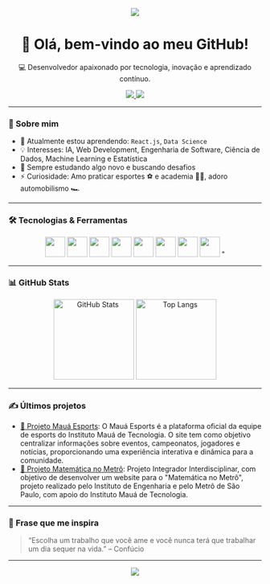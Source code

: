 <!-- Banner opcional -->
<p align="center">
  <img src="https://capsule-render.vercel.app/api?type=waving&color=0d1117&height=200&section=header&text=Olá,%20eu%20sou%20Gustavo%20Seripierri!&fontColor=ffffff&fontSize=40&fontAlignY=35" />
</p>

<!-- Saudações -->
<h1 align="center">👋 Olá, bem-vindo ao meu GitHub!</h1>
<p align="center">💻 Desenvolvedor apaixonado por tecnologia, inovação e aprendizado contínuo.</p>

<!-- Contatos e redes -->
<p align="center">
  <a href="https://www.linkedin.com/in/gustavo-seripierri-da-conceição/" target="_blank">
    <img src="https://img.shields.io/badge/-LinkedIn-%230077B5?style=for-the-badge&logo=linkedin&logoColor=white" />
  </a>
  <a href="mailto:gustavoseripierri@gmail.com">
    <img src="https://img.shields.io/badge/-Email-%23333?style=for-the-badge&logo=gmail&logoColor=white" />
  </a>
</p>

---

### 🚀 Sobre mim

- 🌱 Atualmente estou aprendendo: `React.js`, `Data Science`
- 💡 Interesses: IA, Web Development, Engenharia de Software, Ciência de Dados, Machine Learning e Estatística
- 📘 Sempre estudando algo novo e buscando desafios
- ⚡ Curiosidade: Amo praticar esportes ⚽ e academia 🏋️‍♀️, adoro automobilismo 🏎

---

### 🛠️ Tecnologias & Ferramentas

<p align="center">
  <img src="https://cdn.jsdelivr.net/gh/devicons/devicon/icons/java/java-original.svg" height="40" />
  <img src="https://cdn.jsdelivr.net/gh/devicons/devicon/icons/javascript/javascript-original.svg" height="40" />
  <img src="https://cdn.jsdelivr.net/gh/devicons/devicon/icons/python/python-original.svg" height="40" />
  <img src="https://cdn.jsdelivr.net/gh/devicons/devicon/icons/html5/html5-original.svg" height="40" />
  <img src="https://cdn.jsdelivr.net/gh/devicons/devicon/icons/css3/css3-original.svg" height="40" />
  <img src="https://cdn.jsdelivr.net/gh/devicons/devicon/icons/react/react-original.svg" height="40" />
  <img src="https://cdn.jsdelivr.net/gh/devicons/devicon/icons/nodejs/nodejs-original.svg" height="40" />  
  <img src="https://cdn.jsdelivr.net/gh/devicons/devicon@latest/icons/anaconda/anaconda-original.svg" height="40" />
"
          
</p>

---

### 📊 GitHub Stats

<p align="center">
  <img src="https://github-readme-stats.vercel.app/api?username=GustavoSeripierri&show_icons=true&theme=github_dark" alt="GitHub Stats" height="160"/>
  <img src="https://github-readme-stats.vercel.app/api/top-langs/?username=GustavoSeripierri&layout=compact&langs_count=6&theme=github_dark" alt="Top Langs" height="160"/>
</p>

---

### ✍️ Últimos projetos

- [🔗 Projeto Mauá Esports](https://github.com/PIMauaEsports2025/Maua-Esports-2025): O Mauá Esports é a plataforma oficial da equipe de esports do Instituto Mauá de Tecnologia. O site tem como objetivo centralizar informações sobre eventos, campeonatos, jogadores e notícias, proporcionando uma experiência interativa e dinâmica para a comunidade.
- [🔗 Projeto Matemática no Metrô](https://github.com/IMT-PII-2-Semestre/matematica-no-metro): Projeto Integrador Interdisciplinar, com objetivo de desenvolver um website para o "Matemática no Metrô", projeto realizado pelo Instituto de Engenharia e pelo Metrô de São Paulo, com apoio do Instituto Mauá de Tecnologia.
  
---

### 💬 Frase que me inspira

> “Escolha um trabalho que você ame e você nunca terá que trabalhar um dia sequer na vida.” – Confúcio

---

<p align="center">
  <img src="https://capsule-render.vercel.app/api?type=waving&color=0d1117&height=100&section=footer"/>
</p>
